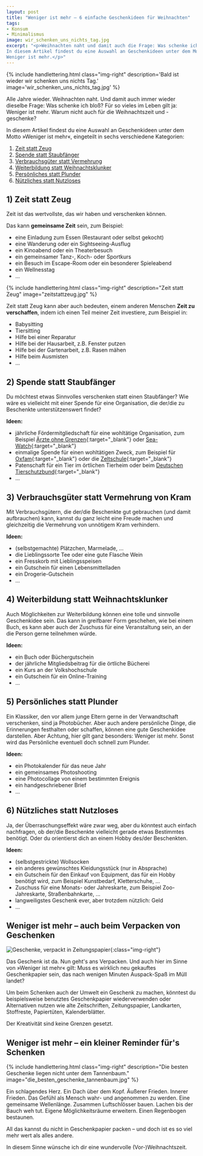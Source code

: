 ```yaml
---
layout: post
title: "Weniger ist mehr – 6 einfache Geschenkideen für Weihnachten"
tags:
- Konsum
- Minimalismus
image: wir_schenken_uns_nichts_tag.jpg
excerpt: "<p>Weihnachten naht und damit auch die Frage: Was schenke ich bloß?
In diesem Artikel findest du eine Auswahl an Geschenkideen unter dem Motto:
Weniger ist mehr.</p>"
---
```


{% include handlettering.html
  class="img-right"
  description='Bald ist wieder wir schenken uns nichts Tag.'
  image='wir_schenken_uns_nichts_tag.jpg'
%}

Alle Jahre wieder. Weihnachten naht. Und damit auch immer wieder dieselbe Frage:
Was schenke ich bloß? Für so vieles im Leben gilt ja: Weniger ist mehr. Warum
nicht auch für die Weihnachtszeit und -geschenke?

In diesem Artikel findest du eine Auswahl an Geschenkideen unter dem Motto
»Weniger ist mehr«, eingeteilt in sechs verschiedene Kategorien:

1. [Zeit statt Zeug](#1-zeit-statt-zeug)
2. [Spende statt Staubfänger](#2-spende-statt-staubfänger)
3. [Verbrauchsgüter statt Vermehrung](#3-verbrauchsgüter-statt-vermehrung-von-kram)
4. [Weiterbildung statt Weihnachtsklunker](#4-weiterbildung-statt-weihnachtsklunker)
5. [Persönliches statt Plunder](#5-persönliches-statt-plunder)
6. [Nützliches statt Nutzloses](#6-nützliches-statt-nutzloses)

## 1) Zeit statt Zeug

Zeit ist das wertvollste, das wir haben und verschenken können.

Das kann **gemeinsame Zeit** sein, zum Beispiel:

* eine Einladung zum Essen (Restaurant oder selbst gekocht)
* eine Wanderung oder ein Sightseeing-Ausflug
* ein Kinoabend oder ein Theaterbesuch
* ein gemeinsamer Tanz-, Koch- oder Sportkurs
* ein Besuch im Escape-Room oder ein besonderer Spieleabend
* ein Wellnesstag
* ...

{% include handlettering.html
  class="img-right"
  description="Zeit statt Zeug"
  image="zeitstattzeug.jpg"
%}

Zeit statt Zeug kann aber auch bedeuten, einem anderen Menschen
**Zeit zu verschaffen**, indem ich einen Teil meiner Zeit investiere, zum
Beispiel in:

* Babysitting
* Tiersitting
* Hilfe bei einer Reparatur
* Hilfe bei der Hausarbeit, z.B. Fenster putzen
* Hilfe bei der Gartenarbeit, z.B. Rasen mähen
* Hilfe beim Ausmisten
* ...

## 2) Spende statt Staubfänger

Du möchtest etwas Sinnvolles verschenken statt einen Staubfänger? Wie wäre es
vielleicht mit einer Spende für eine Organisation, die der/die zu Beschenkte
unterstützenswert findet?

**Ideen:**

* jährliche Fördermitgliedschaft für eine wohltätige Organisation, zum Beispiel
  [Ärzte ohne Grenzen](https://www.aerzte-ohne-grenzen.de/online-spenden){:target="_blank"} oder [Sea-Watch](https://sea-watch.org/spenden/foerdermitglied/){:target="_blank"}
* einmalige Spende für einen wohltätigen Zweck, zum Beispiel für
  [Oxfam](https://unverpackt.oxfam.de/alle-geschenke){:target="_blank"} oder die [Zeltschule](https://www.zeltschule.org/jetzt-helfen/spenden/){:target="_blank"}
* Patenschaft für ein Tier im örtlichen Tierheim oder beim
  [Deutschen Tierschutzbund](https://www.tierschutzbund.de/spendenportal/pate-werden/geschenk-patenformular/){:target="_blank"}
* ...

## 3) Verbrauchsgüter statt Vermehrung von Kram

Mit Verbrauchsgütern, die der/die Beschenkte gut gebrauchen (und damit
aufbrauchen) kann, kannst du ganz leicht eine Freude machen und gleichzeitig die
Vermehrung von unnötigem Kram verhindern.

**Ideen:**

* (selbstgemachte) Plätzchen, Marmelade, ...
* die Lieblingssorte Tee oder eine gute Flasche Wein
* ein Fresskorb mit Lieblingsspeisen
* ein Gutschein für einen Lebensmittelladen
* ein Drogerie-Gutschein
* ...

## 4) Weiterbildung statt Weihnachtsklunker

Auch Möglichkeiten zur Weiterbildung können eine tolle und sinnvolle
Geschenkidee sein. Das kann in greifbarer Form geschehen, wie bei einem Buch, es
kann aber auch der Zuschuss für eine Veranstaltung sein, an der die Person
gerne teilnehmen würde.

**Ideen:**

* ein Buch oder Büchergutschein
* der jährliche Mitgliedsbeitrag für die örtliche Bücherei
* ein Kurs an der Volkshochschule
* ein Gutschein für ein Online-Training
* ...

## 5) Persönliches statt Plunder

Ein Klassiker, den vor allem junge Eltern gerne in der Verwandtschaft
verschenken, sind ja Photobücher. Aber auch andere persönliche Dinge, die
Erinnerungen festhalten oder schaffen, können eine gute Geschenkidee darstellen.
Aber Achtung, hier gilt ganz besonders: Weniger ist mehr. Sonst wird das
Persönliche eventuell doch schnell zum Plunder.

**Ideen:**

* ein Photokalender für das neue Jahr
* ein gemeinsames Photoshooting
* eine Photocollage von einem bestimmten Ereignis
* ein handgeschriebener Brief
* ...

## 6) Nützliches statt Nutzloses

Ja, der Überraschungseffekt wäre zwar weg, aber du könntest auch einfach
nachfragen, ob der/die Beschenkte vielleicht gerade etwas Bestimmtes benötigt.
Oder du orientierst dich an einem Hobby des/der Beschenkten.

**Ideen:**

* (selbstgestrickte) Wollsocken
* ein anderes gewünschtes Kleidungsstück (nur in Absprache)
* ein Gutschein für den Einkauf von Equipment, das für ein Hobby benötigt wird, zum Beispiel Kunstbedarf, Kletterschuhe, ...
* Zuschuss für eine Monats- oder Jahreskarte, zum Beispiel Zoo-Jahreskarte, Straßenbahnkarte, ...
* langweiligstes Geschenk ever, aber trotzdem nützlich: Geld
* ...

## Weniger ist mehr – auch beim Verpacken von Geschenken

![Geschenke, verpackt in Zeitungspapier]({{site.baseurl}}/assets/img/posts/geschenke-in-zeitungspapier.jpg){:class="img-right"}

Das Geschenk ist da. Nun geht's ans Verpacken. Und auch hier im Sinne von
»Weniger ist mehr« gilt: Muss es wirklich neu gekauftes Geschenkpapier sein, das
nach wenigen Minuten Auspack-Spaß im Müll landet?

Um beim Schenken auch der Umwelt ein Geschenk zu machen, könntest du
beispielsweise benutztes Geschenkpapier wiederverwenden oder Alternativen nutzen
wie alte Zeitschriften, Zeitungspapier, Landkarten, Stoffreste, Papiertüten,
Kalenderblätter.

Der Kreativität sind keine Grenzen gesetzt.

## Weniger ist mehr – ein kleiner Reminder für's Schenken

{% include handlettering.html
  class="img-right"
  description="Die besten Geschenke liegen nicht unter dem Tannenbaum."
  image="die_besten_geschenke_tannenbaum.jpg"
%}

Ein schlagendes Herz. Ein Dach über dem Kopf. Äußerer Frieden. Innerer Frieden.
Das Gefühl als Mensch wahr- und angenommen zu werden. Eine gemeinsame
Wellenlänge. Zusammen Luftschlösser bauen. Lachen bis der Bauch weh tut. Eigene
Möglichkeitsräume erweitern. Einen Regenbogen bestaunen.

All das kannst du nicht in Geschenkpapier packen – und doch ist es so viel mehr
wert als alles andere.

In diesem Sinne wünsche ich dir eine wundervolle (Vor-)Weihnachtszeit.
